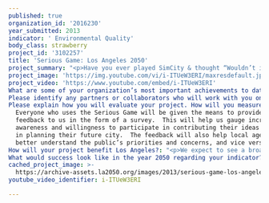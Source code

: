 ```yaml
---
published: true
organization_id: '2016230'
year_submitted: 2013
indicator: ' Environmental Quality'
body_class: strawberry
project_id: '3102257'
title: 'Serious Game: Los Angeles 2050'
project_summary: "<p>Have you ever played SimCity & thought “Wouldn’t it be cool if this virtual city was an accurate representation of Los Angeles?” Our geography, our neighborhoods, our roads, freeways, buildings, landmarks - from South LA to the San Fernando Valley & down to the Port… Wouldn’t THAT be interesting?</p> How about we do that? How about we build a 3D virtual LA using actual GIS data on all the natural & built environments here, add in social & economic data, make it relational & run it all through existing hydrologic & climate models that’ll let us move through time to 2050?</p><p> Ooh, ooh! What if we took that & made a game the public could use?! That would be some SERIOUS GAMING!!</p><p>Imagine what you’d learn from that game. You’ve always had GREAT ideas about how we could do things better. What choices would you make to create a healthier, more resilient LA in the face of climate change? How can we integrate & prioritize the cycles of air, water, soil & fire in urban planning & design for a truly sustainable LA? Can we do that & be economically vibrant, too? Can we do it quickly enough so that our investments help us ADAPT rather than RECOVER?</p><p> What if you could play the game with that friend who also has ideas about how to run the city, but….he’s just wrong, y’know? Play the game WITH that guy, & watch the impacts of his choices & yours as you play! What happens if we invest in public transit, add park space, revitalize existing neighborhoods, ramp up home solar, install cool roofs, capture stormwater, revitalize the river? What happens if we expand freeways, demolish crumbling neighborhoods to make way for new development, build more in the mountains, add concrete to the river walls, invest in desal? You can play until you find an approach that meets common goals. In fact, that’s a major objective OF the game: to prompt informed collaboration.</p><p> Imagine doing this with students in a classroom, or with your local Neighborhood Council? Making sound decisions about how we invest scant resources is challenging. The problems involved are complex & the various interests are often at odds. A solution seems logical to one partner, but makes the problem more complex for another. Playing the game, all parties see impacts of any approach & work toward common ground, learning that collaboration really does reap better solutions. Imagine being able to show the results of your choices to the public by projecting it on the side of a building downtown? Cool, huh?</p><p> LET’S DO IT! ‘Cause guess what? We need to make serious decisions NOW. And now we have the technology to make those decisions more quickly, in a more informed & equitable way – collaborating on what LA 2050 will be. Let’s start with 2013 & see what challenges the game presents: </p><p>20th c. LA relied on the idea that resources could be extracted from afar & that the city should promote car culture. This had huge ecological & social effects: air quality degraded, resource lands paved, groundwater depleted, agriculture extirpated, public health & quality of life in decline. Our freeways’ promise of mobility gave way to the reality of congestion & immobility - neighborhoods are physically & socially isolated, the single-family housing model turned people inward rather than toward community gathering spaces. In addition to ambient air pollution, freeway traffic directly affects the health of people living & working nearby. The flow of goods inland from the Ports exacerbates this effect & compromises the livability of communities near goods movement corridors. As LA grew, so did its dependence on imported water, with impacts to distant communities & regional competition for water resources. The energy needed to deliver & treat water, & to mimic compromised ecological functions, caused environmental impacts on a scale reaching well beyond metro LA.</p><p> Reestablishing ecosystem services is key to ameliorating impacts & rethinking urban form for the future. As the city reshapes itself with public transit & density, the time is ripe to require strategic, concurrent open space set-asides that provide critical ecosystem services.  Strategic densification, coupled with green streetscapes that enhance pedestrian, bicycling, & public transit opportunities, can provide local water supply, reduce air pollution, increase public health & significantly enhance our quality of life. But how do we accomplish this while supporting existing key services & keeping the economy strong?</p><p> Angelenos hold an illusion that the existing grid & infrastructure are permanent, yet our long-term success may depend on re-shaping that grid to integrate natural processes with sustainable urban design - to see ecosystem functions as critical infrastructure, while anticipating the need for resiliency & local resource security.  Serious Gaming provides a means to test both the reality & the value of that permanence in the face of a climate change & post-carbon world.</p>\r\n"
project_image: 'https://img.youtube.com/vi/i-ITUeW3ERI/maxresdefault.jpg'
project_video: 'https://www.youtube.com/embed/i-ITUeW3ERI'
What are some of your organization’s most important achievements to date?: "<p>The River Project organized the Coalition for a State Park at Taylor Yard and led the successful fight to establish the first state park on the Los Angeles River - Rio de Los Angeles State Park. </p>\r\n\r\n<p>We produced a comprehensive watershed management plan for the Tujunga Wash subwatershed, and are actively engaged in partnership with the City of Los Angeles and the Department of Water & Power in it's implementation. The plan received an award for Innovation in Green Community Planning from the American Planning Association.</p. \r\n\r\n<p>Our educational program has been named in the state board of education's California Guide to Environmental Literacy as one of the best environmental education projects in the state. </p>\r\n\r\n<p>We are currently partnered with the State and the City on bringing Low Impact Development strategies to residential homeowners throughout the City through our Water LA program.  </p>\r\n\r\n<p>We are active in the development of water and land use policy at the local and statewide level.</p>\r\n"
Please identify any partners or collaborators who will work with you on this project.: "<p>We will work with the software and gaming designers from Tygron who pioneered the serious gaming the Dutch Government uses in making collaborative decisions about their climate future.</p>\r\n\r\n<p>We will work with the County of LA, the LA Regional Collaborative for Climate Action and Sustainability at UCLA (LARCC), & our partners in the Urban Waters Federal Partnership in organizing the data & models. </p>\r\n\r\n<p>A preview of the Serious Game will be debuted at the “Room for the River: Los Angeles” Symposium produced in partnership with the City & County of Los Angeles, the Consulate General of the Netherlands, The River Project and other local partners including TreePeople & LARCC, in late May 2013.</p>\r\n"
Please explain how you will evaluate your project. How will you measure success?: >-
  Everyone who uses the Serious Game will be given the means to provide online
  feedback to us in the form of a survey.  This will help us gauge increases in
  awareness and willingness to participate in contributing their ideas and voice
  in planning their future city.  The feedback will also help local agencies
  better understand the public’s priorities and concerns, and vice versa.   
How will your project benefit Los Angeles?: "<p>We expect to see a broader awareness of the specific challenges Los Angeles will face in the era of climate change, a better grasp of what each individual can do here at home, a clearer understanding of how each choice affects another, increased collaboration and communication among stakeholders, education, empowerment, participation, vision, a shift in priorities, more local vocal engagement.</p> \r\n\r\n<p>We will be able to move more quickly in deploying the critical changes necessary to adapt to a shifting climate in a timely, cost-effective way while at the same time not merely protecting but improving the livability of the city and its environmental function and quality. </p> \r\n"
What would success look like in the year 2050 regarding your indicator?: "<p>Our priorities have shifted. The region no longer relies on imported water supplies, nearly everyone has access to parks and transit, more local food, better air quality, large segments of our rivers, creeks and streams are alive. The Sacramento Bay Delta and the Colorado River Estuary have rebounded, relieved of the pressure of extraction from 9 million users in Greater Los Angeles. The air feels good to breathe in deeply when you walk and hike.  </p>\r\n\r\n<p>We have rebuilt an ecologically functioning landscape with green infrastructure, an extensive public transportation network, pristine air, swimmable rivers and beaches, a vibrant economy, and a healthy populace equipped to be resilient in the face of whatever climate change brings.</p> \r\n"
cached_project_image: >-
  https://archive-assets.la2050.org/images/2013/serious-game-los-angeles-2050/img.youtube.com/vi/i-ITUeW3ERI/maxresdefault.jpg
youtube_video_identifier: i-ITUeW3ERI

---
```

